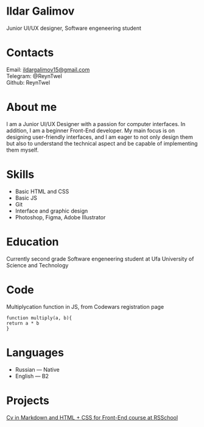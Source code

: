 # Ildar Galimov
Junior UI/UX designer, Software engeneering student  
 
# Contacts
Email: ildargalimov15@gmail.com  
Telegram: @ReynTwel  
Github: ReynTwel

# About me
I am a Junior UI/UX Designer with a passion for computer interfaces. In addition, I am a beginner Front-End developer. My main focus is on designing user-friendly interfaces, and I am eager to not only design them but also to understand the technical aspect and be capable of implementing them myself.

# Skills
* Basic HTML and CSS
* Basic JS
* Git
* Interface and graphic design
* Photoshop, Figma, Adobe Illustrator

# Education
Currently second grade Software engeneering student at Ufa University of Science and Technology

# Code
Multiplycation function in JS, from Codewars registration page  

    function multiply(a, b){  
    return a * b  
    }

# Languages
* Russian — Native
* English — B2

# Projects
[Cv in Markdown and HTML + CSS for Front-End course at RSSchool](https://github.com/ReynTwel/rsschool-cv/tree/gh-pages)

